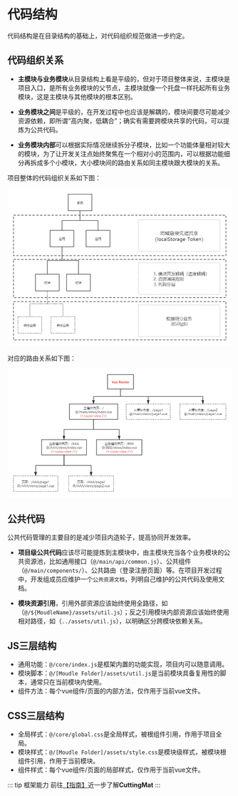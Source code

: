 # 代码结构

代码结构是在目录结构的基础上，对代码组织规范做进一步约定。

## 代码组织关系

- **主模块与业务模块**从目录结构上看是平级的，但对于项目整体来说，主模块是项目入口，是所有业务模块的父节点，主模块就像一个托盘一样托起所有业务模块，这是主模块与其他模块的根本区别。

- **业务模块之间**是平级的，在开发过程中也应该是解耦的，模块间要尽可能减少资源依赖，即所谓“高内聚，低耦合”；确实有需要跨模块共享的代码，可以提炼为公共代码。

- **业务模块内部**可以根据实际情况继续拆分子模块，比如一个功能体量相对较大的模块，为了让开发关注点始终聚焦在一个相对小的范围内，可以根据功能细分再拆成多个小模块，大小模块间的路由关系如同主模块跟大模块的关系。

项目整体的代码组织关系如下图：

![代码组织](./img/code-org.png)

对应的路由关系如下图：

![路由关系](./img/router.png)

## 公共代码

公共代码管理的主要目的是减少项目内造轮子，提高协同开发效率。

- **项目级公共代码**应该尽可能提炼到主模块中，由主模块充当各个业务模块的公共资源池，比如通用接口（`@/main/api/common.js`）、公共组件（`@/main/components/`）、公共路由（登录注册页面）等。在项目开发过程中，开发组成员应维护一个`公共资源文档`，列明自己维护的公共代码及使用文档。

- **模块资源引用**，引用外部资源应该始终使用全路径，如（`@/${MoudleName}/assets/util.js`）；反之引用模块内部资源应该始终使用相对路径，如（`../assets/util.js`），以明确区分跨模块依赖关系。

## JS三层结构

- 通用功能：`@/core/index.js`是框架内置的功能实现，项目内可以随意调用。
- 模块脚本：`@/[Moudle Folder]/assets/util.js`是当前模块具备复用性的脚本，通常只在当前模块内使用。
- 组件方法：每个vue组件/页面的内部方法，仅作用于当前vue文件。

## CSS三层结构

- 全局样式：`@/core/global.css`是全局样式，被根组件引用，作用于项目全局。
- 模块样式：`@/[Moudle Folder]/assets/style.css`是模块级样式，被模块根组件引用，作用于当前模块。
- 组件样式：每个vue组件/页面的局部样式，仅作用于当前vue文件。

::: tip 框架能力
前往[【指南】](/guide/framework-core)近一步了解**CuttingMat**
:::
